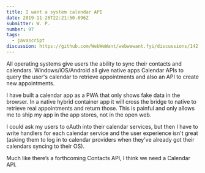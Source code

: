 ```yaml
---
title: I want a system calendar API
date: 2019-11-26T22:21:50.696Z
submitter: W. P.
number: 97
tags:
  - javascript
discussion: https://github.com/WebWeWant/webwewant.fyi/discussions/142
---
```

All operating systems give users the ability to sync their contacts and calendars.  Windows/iOS/Android all give native apps Calendar APIs to query the user's calendar to retrieve appointments and also an API to create new appointments.

I have built a calendar app as a PWA that only shows fake data in the browser.  In a native hybrid container app it will cross the bridge to native to retrieve real appointments and return those.  This is painful and only allows me to ship my app in the app stores, not in the open web.

I could ask my users to oAuth into their calendar services, but then I have to write handlers for each calendar service and the user experience isn't great (asking them to log in to calendar providers when they've already got their calendars syncing to their OS).

Much like there’s a forthcoming Contacts API, I think we need a Calendar API.
